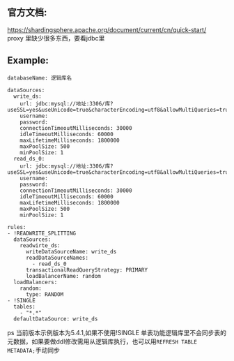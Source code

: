 ## 官方文档:
https://shardingsphere.apache.org/document/current/cn/quick-start/  
proxy 里缺少很多东西，要看jdbc里

## Example:
```
databaseName: 逻辑库名

dataSources:
  write_ds:
    url: jdbc:mysql://地址:3306/库?useSSL=yes&useUnicode=true&characterEncoding=utf8&allowMultiQueries=true&serverTimezone=Asia/Shanghai
    username: 
    password: 
    connectionTimeoutMilliseconds: 30000
    idleTimeoutMilliseconds: 60000
    maxLifetimeMilliseconds: 1800000
    maxPoolSize: 500
    minPoolSize: 1
  read_ds_0:
    url: jdbc:mysql://地址:3306/库?useSSL=yes&useUnicode=true&characterEncoding=utf8&allowMultiQueries=true&serverTimezone=Asia/Shanghai
    username: 
    password: 
    connectionTimeoutMilliseconds: 30000
    idleTimeoutMilliseconds: 60000
    maxLifetimeMilliseconds: 1800000
    maxPoolSize: 500
    minPoolSize: 1

rules:
- !READWRITE_SPLITTING
  dataSources:
    readwirte_ds:
      writeDataSourceName: write_ds
      readDataSourceNames:
        - read_ds_0
      transactionalReadQueryStrategy: PRIMARY
      loadBalancerName: random
  loadBalancers:
    random:
      type: RANDOM
- !SINGLE
  tables:
    - "*.*"
  defaultDataSource: write_ds
```
ps 当前版本示例版本为5.4.1,如果不使用!SINGLE 单表功能逻辑库里不会同步表的元数据，如果要做ddl修改需用从逻辑库执行，也可以用```REFRESH TABLE METADATA;```手动同步

